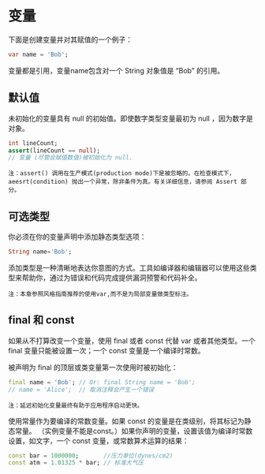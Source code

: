 
# 变量

下面是创建变量并对其赋值的一个例子：

```dart
var name = 'Bob';
```

变量都是引用，变量name包含对一个 String 对象值是 “Bob” 的引用。

## 默认值

未初始化的变量具有 null 的初始值。即使数字类型变量最初为 null ，因为数字是对象。

```dart
int lineCount;
assert(lineCount == null);
// 变量 (尽管会赋值数值)被初始化为 null.
```

    注：assert() 调用在生产模式(production mode)下是被忽略的。在检查模式下，aeesrt(condition) 抛出一个异常，除非条件为真。有关详细信息，请参阅 Assert 部分。

## 可选类型
你必须在你的变量声明中添加静态类型选项：

```dart
String name='Bob';
```

添加类型是一种清晰地表达你意图的方式。工具如编译器和编辑器可以使用这些类型来帮助你，通过为错误和代码完成提供漏洞预警和代码补全。

    注：本章参照风格指南推荐的使用var,而不是为局部变量做类型标注。

## final 和 const

如果从不打算改变一个变量，使用 final 或者 const 代替 var 或者其他类型。一个 final 变量只能被设置一次；一个 const 变量是一个编译时常数。

被声明为 final 的顶层或类变量第一次使用时被初始化：

```dart
final name = 'Bob'; // Or: final String name = 'Bob';
// name = 'Alice';  // 取消注释会产生一个错误
```

	注：延迟初始化变量最终有助于应用程序启动更快。

使用常量作为要编译的常数变量。如果 const 的变量是在类级别，将其标记为静态常量。 （实例变量不能是const。）如果你声明的变量，设置该值为编译时常数设置，如文字，一个 const 变量，或常数算术运算的结果：

```dart
const bar = 1000000;       //压力单位(dynes/cm2)
const atm = 1.01325 * bar; // 标准大气压
```
